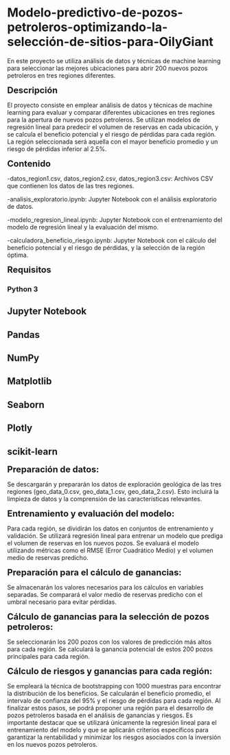 # Modelo-predictivo-de-pozos-petroleros-optimizando-la-selección-de-sitios-para-OilyGiant
En este proyecto se utiliza análisis de datos y técnicas de machine learning para seleccionar las mejores ubicaciones para abrir 200 nuevos pozos petroleros en tres regiones diferentes.


**<span style="font-size:20px; font-weight:bold;">Descripción</span>**

El proyecto consiste en emplear análisis de datos y técnicas de machine learning para evaluar y comparar diferentes ubicaciones en tres regiones para la apertura de nuevos pozos petroleros. Se utilizan modelos de regresión lineal para predecir el volumen de reservas en cada ubicación, y se calcula el beneficio potencial y el riesgo de pérdidas para cada región. La región seleccionada será aquella con el mayor beneficio promedio y un riesgo de pérdidas inferior al 2.5%.

**<span style="font-size:20px; font-weight:bold;">Contenido</span>**

-datos_region1.csv, datos_region2.csv, datos_region3.csv: Archivos CSV que contienen los datos de las tres regiones.

-analisis_exploratorio.ipynb: Jupyter Notebook con el análisis exploratorio de datos.

-modelo_regresion_lineal.ipynb: Jupyter Notebook con el entrenamiento del modelo de regresión lineal y la evaluación del mismo.

-calculadora_beneficio_riesgo.ipynb: Jupyter Notebook con el cálculo del beneficio potencial y el riesgo de pérdidas, y la selección de la región óptima.

**<span style="font-size:20px; font-weight:bold;">Requisitos</span>**

### Python 3
## Jupyter Notebook
## Pandas
## NumPy
## Matplotlib
## Seaborn
## Plotly
## scikit-learn

**<span style="font-size:20px; font-weight:bold;">Preparación de datos:</span>**

Se descargarán y prepararán los datos de exploración geológica de las tres regiones (geo_data_0.csv, geo_data_1.csv, geo_data_2.csv). Esto incluirá la limpieza de datos y la comprensión de las características relevantes.

**<span style="font-size:20px; font-weight:bold;">Entrenamiento y evaluación del modelo:</span>**

Para cada región, se dividirán los datos en conjuntos de entrenamiento y validación.
Se utilizará regresión lineal para entrenar un modelo que prediga el volumen de reservas en los nuevos pozos.
Se evaluará el modelo utilizando métricas como el RMSE (Error Cuadrático Medio) y el volumen medio de reservas predicho.

**<span style="font-size:20px; font-weight:bold;">Preparación para el cálculo de ganancias:</span>**

Se almacenarán los valores necesarios para los cálculos en variables separadas.
Se comparará el valor medio de reservas predicho con el umbral necesario para evitar pérdidas.

**<span style="font-size:20px; font-weight:bold;">Cálculo de ganancias para la selección de pozos petroleros:</span>**

Se seleccionarán los 200 pozos con los valores de predicción más altos para cada región.
Se calculará la ganancia potencial de estos 200 pozos principales para cada región.

**<span style="font-size:20px; font-weight:bold;">Cálculo de riesgos y ganancias para cada región:</span>**

Se empleará la técnica de bootstrapping con 1000 muestras para encontrar la distribución de los beneficios.
Se calcularán el beneficio promedio, el intervalo de confianza del 95% y el riesgo de pérdidas para cada región.
Al finalizar estos pasos, se podrá proponer una región para el desarrollo de pozos petroleros basada en el análisis de ganancias y riesgos. Es importante destacar que se utilizará únicamente la regresión lineal para el entrenamiento del modelo y que se aplicarán criterios específicos para garantizar la rentabilidad y minimizar los riesgos asociados con la inversión en los nuevos pozos petroleros.



